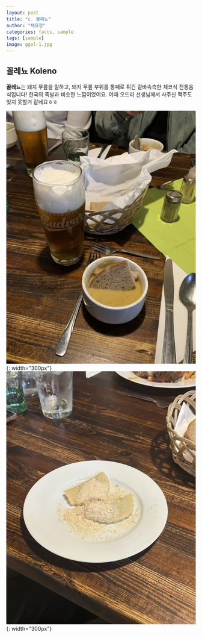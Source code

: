 ```yaml
---
layout: post
title: "c. 꼴레뇨"
author: "채유정"
categories: facts, sample
tags: [sample]
image: ggol-1.jpg
---
```


## 꼴레뇨 Koleno

**꼴레뇨**는 돼지 무릎을 말하고, 돼지 무릎 부위를 통째로 튀긴 겉바속촉한 체코식 전통음식입니다! 한국의 족발과 비슷한 느낌이었어요. 이때 오드리 선생님께서 사주신 맥주도 잊지 못할거 같네요ㅎㅎ

![이미지](/assets/img/ggol-2.jpg "꼴레뇨"){: width="300px"}
![이미지](/assets/img/ggol-3.jpg "꼴레뇨"){: width="300px"}
